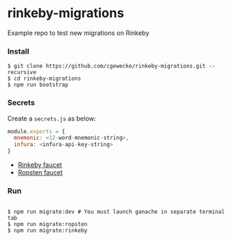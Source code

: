 # rinkeby-migrations
Example repo to test new migrations on Rinkeby

### Install

```shell
$ git clone https://github.com/cgewecke/rinkeby-migrations.git --recursive
$ cd rinkeby-migrations
$ npm run bootstrap
```

### Secrets

Create a `secrets.js` as below:
```javascript
module.exports = {
  mnemonic: <12-word-mnemonic-string>,
  infura: <infura-api-key-string>
}
```

+ [Rinkeby faucet](https://faucet.rinkeby.io/)
+ [Ropsten faucet](http://faucet.ropsten.be:3001/)


### Run
```shell

$ npm run migrate:dev # You must launch ganache in separate terminal tab
$ npm run migrate:ropsten
$ npm run migrate:rinkeby


